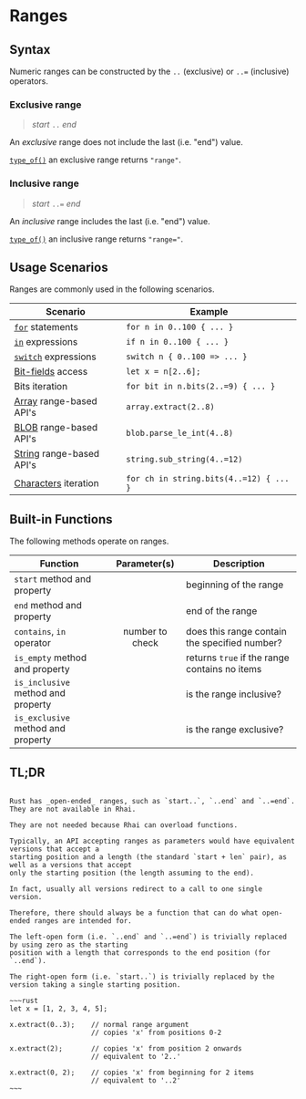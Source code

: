 Ranges
======


Syntax
------

Numeric ranges can be constructed by the `..` (exclusive) or `..=` (inclusive) operators.

### Exclusive range

> _start_ `..` _end_

An _exclusive_ range does not include the last (i.e. "end") value.

[`type_of()`](type-of.md) an exclusive range returns `"range"`.

### Inclusive range

> _start_ `..=` _end_

An _inclusive_ range includes the last (i.e. "end") value.

[`type_of()`](type-of.md) an inclusive range returns `"range="`.


Usage Scenarios
---------------

Ranges are commonly used in the following scenarios.

| Scenario                                     | Example                                 |
| -------------------------------------------- | --------------------------------------- |
| [`for`](for.md) statements                   | `for n in 0..100 { ... }`               |
| [`in`](operators.md) expressions             | `if n in 0..100 { ... }`                |
| [`switch`](switch.md) expressions            | `switch n { 0..100 => ... }`            |
| [Bit-fields](bit-fields.md) access           | `let x = n[2..6];`                      |
| Bits iteration                               | `for bit in n.bits(2..=9) { ... }`      |
| [Array](arrays.md) range-based API's         | `array.extract(2..8)`                   |
| [BLOB](blobs.md) range-based API's           | `blob.parse_le_int(4..8)`               |
| [String](strings-chars.md) range-based API's | `string.sub_string(4..=12)`             |
| [Characters](strings-chars.md) iteration     | `for ch in string.bits(4..=12) { ... }` |


Built-in Functions
------------------

The following methods operate on ranges.

| Function                           |  Parameter(s)   | Description                                   |
| ---------------------------------- | :-------------: | --------------------------------------------- |
| `start` method and property        |                 | beginning of the range                        |
| `end` method and property          |                 | end of the range                              |
| `contains`, `in` operator          | number to check | does this range contain the specified number? |
| `is_empty` method and property     |                 | returns `true` if the range contains no items |
| `is_inclusive` method and property |                 | is the range inclusive?                       |
| `is_exclusive` method and property |                 | is the range exclusive?                       |


TL;DR
-----

```admonish question "What happened to the _open-ended_ ranges?"

Rust has _open-ended_ ranges, such as `start..`, `..end` and `..=end`.  They are not available in Rhai.

They are not needed because Rhai can overload functions.

Typically, an API accepting ranges as parameters would have equivalent versions that accept a
starting position and a length (the standard `start + len` pair), as well as a versions that accept
only the starting position (the length assuming to the end).

In fact, usually all versions redirect to a call to one single version.

Therefore, there should always be a function that can do what open-ended ranges are intended for.

The left-open form (i.e. `..end` and `..=end`) is trivially replaced by using zero as the starting
position with a length that corresponds to the end position (for `..end`).

The right-open form (i.e. `start..`) is trivially replaced by the version taking a single starting position.

~~~rust
let x = [1, 2, 3, 4, 5];

x.extract(0..3);    // normal range argument
                    // copies 'x' from positions 0-2

x.extract(2);       // copies 'x' from position 2 onwards
                    // equivalent to '2..'

x.extract(0, 2);    // copies 'x' from beginning for 2 items
                    // equivalent to '..2'
~~~
```
